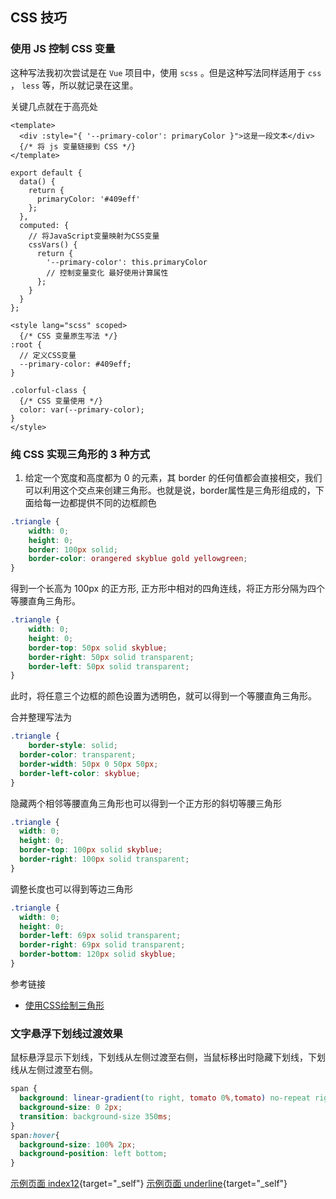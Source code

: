 
## CSS 技巧




### 使用 JS 控制 CSS 变量

这种写法我初次尝试是在 `Vue` 项目中，使用 `scss` 。但是这种写法同样适用于 `css` ， `less` 等，所以就记录在这里。

关键几点就在于高亮处


```js{2,9,16,27,32}
<template>
  <div :style="{ '--primary-color': primaryColor }">这是一段文本</div>
  {/* 将 js 变量链接到 CSS */}
</template>

export default {
  data() {
    return {
      primaryColor: '#409eff'
    };
  },
  computed: {
    // 将JavaScript变量映射为CSS变量
    cssVars() {
      return {
        '--primary-color': this.primaryColor
        // 控制变量变化 最好使用计算属性
      };
    }
  }
};

<style lang="scss" scoped>
  {/* CSS 变量原生写法 */}
:root {
  // 定义CSS变量
  --primary-color: #409eff;
}

.colorful-class {
  {/* CSS 变量使用 */}
  color: var(--primary-color);
}
</style>
```

### 纯 CSS 实现三角形的 3 种方式

1. 给定一个宽度和高度都为 0 的元素，其 border 的任何值都会直接相交，我们可以利用这个交点来创建三角形。也就是说，border属性是三角形组成的，下面给每一边都提供不同的边框颜色

```css
.triangle {
    width: 0;
    height: 0;
    border: 100px solid;
    border-color: orangered skyblue gold yellowgreen;
}

```

得到一个长高为 100px 的正方形, 正方形中相对的四角连线，将正方形分隔为四个等腰直角三角形。

```css
.triangle {
    width: 0;
    height: 0;
    border-top: 50px solid skyblue;
    border-right: 50px solid transparent;
    border-left: 50px solid transparent;
}
```

此时，将任意三个边框的颜色设置为透明色，就可以得到一个等腰直角三角形。

合并整理写法为

```css
.triangle {
	border-style: solid;
  border-color: transparent;
  border-width: 50px 0 50px 50px;
  border-left-color: skyblue;
}

```

隐藏两个相邻等腰直角三角形也可以得到一个正方形的斜切等腰三角形

```css
.triangle {
  width: 0;
  height: 0;
  border-top: 100px solid skyblue;
  border-right: 100px solid transparent;
}
```

调整长度也可以得到等边三角形

```css
.triangle {
  width: 0;
  height: 0;
  border-left: 69px solid transparent;  
  border-right: 69px solid transparent;  
  border-bottom: 120px solid skyblue; 
}

```

参考链接

- [使用CSS绘制三角形](https://juejin.cn/post/7075884138900750372)


### 文字悬浮下划线过渡效果

鼠标悬浮显示下划线，下划线从左侧过渡至右侧，当鼠标移出时隐藏下划线，下划线从左侧过渡至右侧。


```css
span {
  background: linear-gradient(to right, tomato 0%,tomato) no-repeat right bottom;
  background-size: 0 2px;
  transition: background-size 350ms;
}
span:hover{
  background-size: 100% 2px;
  background-position: left bottom;
}
```

[示例页面 index12](/index12){target="_self"}
[示例页面 underline](/underline){target="_self"}

<script setup>
import { useData } from 'vitepress'

// params 是一个 Vue ref
const { params } = useData()

console.log(12)
</script>

